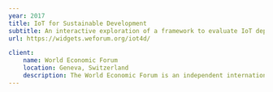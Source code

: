 ```yaml
---
year: 2017
title: IoT for Sustainable Development
subtitle: An interactive exploration of a framework to evaluate IoT deployments against the UN SDGs.
url: https://widgets.weforum.org/iot4d/

client:
    name: World Economic Forum
    location: Geneva, Switzerland
    description: The World Economic Forum is an independent international organization committed to improving the state of the world by engaging business, political, academic and other leaders of society to shape global, regional and industry agendas.
---
```

